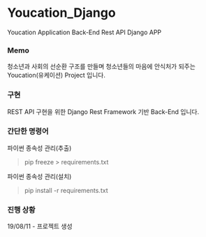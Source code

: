 # Youcation_Django
Youcation Application Back-End Rest API Django APP

### Memo
청소년과 사회의 선순환 구조를 만들며 청소년들의 마음에 안식처가 되주는 Youcation(유케이션) Project 입니다.

### 구현
REST API 구현을 위한 Django Rest Framework 기반 Back-End 입니다.

### 간단한 명령어
파이썬 종속성 관리(추출)
> pip freeze > requirements.txt 

파이썬 종속성 관리(설치)
> pip install -r requirements.txt

### 진행 상황
19/08/11 - 프로젝트  생성